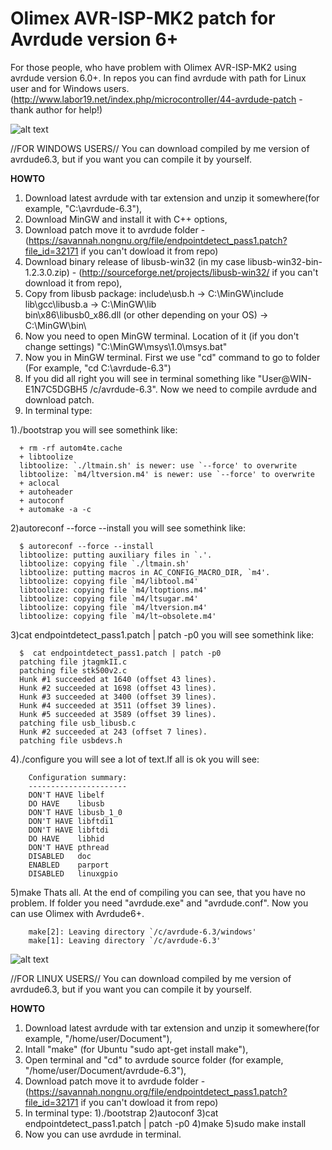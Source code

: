 # Olimex AVR-ISP-MK2 patch for Avrdude version 6+
For those people, who have problem with Olimex AVR-ISP-MK2 using avrdude version 6.0+. In repos you can find avrdude with path for Linux user and for Windows users. (http://www.labor19.net/index.php/microcontroller/44-avrdude-patch - thank author for help!)

![alt text](https://pbs.twimg.com/profile_images/1064689507260190720/U54M_YbJ_400x400.jpg)

//FOR WINDOWS USERS//
You can download compiled by me version of avrdude6.3, but if you want you can compile it by yourself.

__HOWTO__

1. Download latest avrdude with tar extension and unzip it somewhere(for example, "C:\avrdude-6.3"),
2. Download MinGW and install it with C++ options,
3. Download patch move it to avrdude folder - (https://savannah.nongnu.org/file/endpointdetect_pass1.patch?file_id=32171 if you can't dowload it from repo)
4. Download binary release of libusb-win32 (in my case libusb-win32-bin-1.2.3.0.zip) - (http://sourceforge.net/projects/libusb-win32/ if you can't download it from repo),
5. Copy from libusb package:
  include\usb.h    -> C:\MinGW\include\
  lib\gcc\libusb.a -> C:\MinGW\lib\
  bin\x86\libusb0_x86.dll (or other depending on your OS) -> C:\MinGW\bin\
6. Now you need to open MinGW terminal. Location of it (if you don't change settings) "C:\MinGW\msys\1.0\msys.bat"
7. Now you in MinGW terminal. First we use "cd" command to go to folder (For example, "cd C:\avrdude-6.3")
8. If you did all right you will see in terminal something like "User@WIN-E1N7C5DGBH5 /c/avrdude-6.3". Now we need to compile avrdude and download patch.
9. In terminal type:

  1)./bootstrap
    you will see somethink like:
    
      + rm -rf autom4te.cache
      + libtoolize
      libtoolize: `./ltmain.sh' is newer: use `--force' to overwrite
      libtoolize: `m4/ltversion.m4' is newer: use `--force' to overwrite
      + aclocal
      + autoheader
      + autoconf
      + automake -a -c

  2)autoreconf --force --install
    you will see somethink like:
    
      $ autoreconf --force --install
      libtoolize: putting auxiliary files in `.'.
      libtoolize: copying file `./ltmain.sh'
      libtoolize: putting macros in AC_CONFIG_MACRO_DIR, `m4'.
      libtoolize: copying file `m4/libtool.m4'
      libtoolize: copying file `m4/ltoptions.m4'
      libtoolize: copying file `m4/ltsugar.m4'
      libtoolize: copying file `m4/ltversion.m4'
      libtoolize: copying file `m4/lt~obsolete.m4'
      
  3)cat endpointdetect_pass1.patch | patch -p0
    you will see somethink like:
      
      $  cat endpointdetect_pass1.patch | patch -p0
      patching file jtagmkII.c
      patching file stk500v2.c
      Hunk #1 succeeded at 1640 (offset 43 lines).
      Hunk #2 succeeded at 1698 (offset 43 lines).
      Hunk #3 succeeded at 3400 (offset 39 lines).
      Hunk #4 succeeded at 3511 (offset 39 lines).
      Hunk #5 succeeded at 3589 (offset 39 lines).
      patching file usb_libusb.c
      Hunk #2 succeeded at 243 (offset 7 lines).
      patching file usbdevs.h
 
  4)./configure
    you will see a lot of text.If all is ok you will see:
    
        Configuration summary:
        ----------------------
        DON'T HAVE libelf
        DO HAVE    libusb
        DON'T HAVE libusb_1_0
        DON'T HAVE libftdi1
        DON'T HAVE libftdi
        DO HAVE    libhid
        DON'T HAVE pthread
        DISABLED   doc
        ENABLED    parport
        DISABLED   linuxgpio
    
  5)make
    Thats all. At the end of compiling you can see, that you have no problem. If folder you need "avrdude.exe" and "avrdude.conf". Now       you can use Olimex with Avrdude6+.
      
        make[2]: Leaving directory `/c/avrdude-6.3/windows'
        make[1]: Leaving directory `/c/avrdude-6.3'
        
![alt text](http://penguin.su/im_pic_article/123.jpg)

//FOR LINUX USERS//
You can download compiled by me version of avrdude6.3, but if you want you can compile it by yourself.

__HOWTO__

1. Download latest avrdude with tar extension and unzip it somewhere(for example, "/home/user/Document"),
2. Intall "make" (for Ubuntu "sudo apt-get install make"),
3. Open terminal and "cd" to avrdude source folder (for example, "/home/user/Document/avrdude-6.3"),
5. Download patch move it to avrdude folder - (https://savannah.nongnu.org/file/endpointdetect_pass1.patch?file_id=32171 if you can't dowload it from repo)
6. In terminal type:
  1)./bootstrap
  2)autoconf
  3)cat endpointdetect_pass1.patch | patch -p0
  4)make
  5)sudo make install
7. Now you can use avrdude in terminal.
